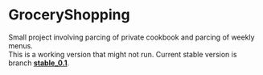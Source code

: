 # GroceryShopping
Small project involving parcing of private cookbook and parcing of weekly menus.
<br/>
This is a working version that might not run. Current stable version is branch <a href="https://github.com/tobiasli/GroceryShopping/tree/english"><b>stable_0.1</b></a>.
